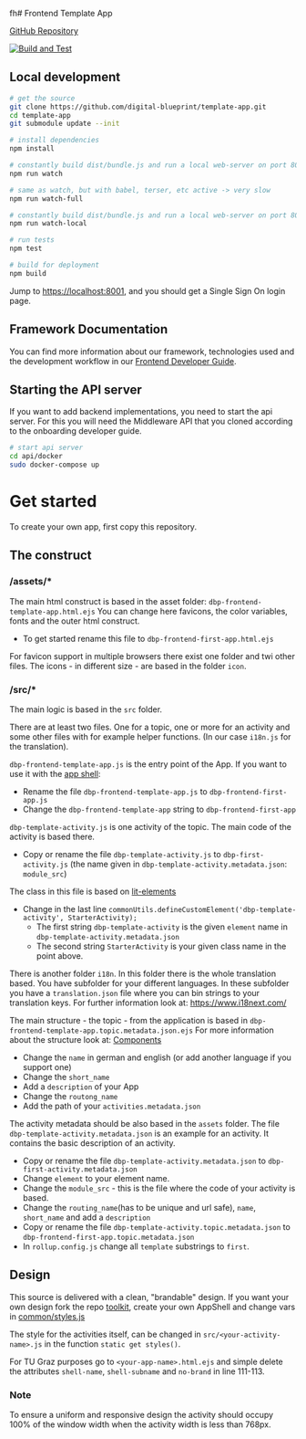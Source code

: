 fh# Frontend Template App

[GitHub Repository](https://github.com/digital-blueprint/template-app)

[![Build and Test](https://github.com/digital-blueprint/template-app/actions/workflows/build-test-publish.yml/badge.svg)](https://github.com/digital-blueprint/template-app/actions/workflows/build-test-publish.yml)

## Local development

```bash
# get the source
git clone https://github.com/digital-blueprint/template-app.git
cd template-app
git submodule update --init

# install dependencies
npm install

# constantly build dist/bundle.js and run a local web-server on port 8001 
npm run watch

# same as watch, but with babel, terser, etc active -> very slow
npm run watch-full

# constantly build dist/bundle.js and run a local web-server on port 8001 using a custom assets directory assets_local/
npm run watch-local

# run tests
npm test

# build for deployment
npm build
```

Jump to <https://localhost:8001>, and you should get a Single Sign On login page.

## Framework Documentation

You can find more information about our framework, technologies used and the
development workflow in our [Frontend Developer Guide](hhttps://handbook.digital-blueprint.org/frontend).

## Starting the API server

If you want to add backend implementations, you need to start the api server.
For this you will need the Middleware API that you cloned according to the onboarding developer guide.

```bash
# start api server
cd api/docker
sudo docker-compose up
```

# Get started

To create your own app, first copy this repository.

## The construct

### /assets/*

The main html construct is based in the asset folder: `dbp-frontend-template-app.html.ejs`
You can change here favicons, the color variables, fonts and the outer html construct.

- To get started rename this file to `dbp-frontend-first-app.html.ejs`

For favicon support in multiple browsers there exist one folder and twi other files. The icons - in different size - are based in the folder `icon`.

### /src/*

The main logic is based in the `src` folder.

There are at least two files. One for a topic, one or more for an activity and some other files with for example helper functions.
(In our case `i18n.js` for the translation).

`dbp-frontend-template-app.js` is the entry point of the App.
If you want to use it with the [app shell](https://github.com/digital-blueprint/toolkit/tree/main/packages/app-shell):

- Rename the file `dbp-frontend-template-app.js` to `dbp-frontend-first-app.js`
- Change the `dbp-frontend-template-app` string to `dbp-frontend-first-app`

`dbp-template-activity.js` is one activity of the topic. The main code of the activity is based there.

- Copy or rename the file `dbp-template-activity.js` to `dbp-first-activity.js`
  (the name given in `dbp-template-activity.metadata.json`: `module_src`)

The class in this file is based on [lit-elements](https://lit-element.polymer-project.org/)

- Change in the last line `commonUtils.defineCustomElement('dbp-template-activity', StarterActivity);` 
    - The first string `dbp-template-activity` is the given `element` name in `dbp-template-activity.metadata.json`
    - The second string `StarterActivity` is your given class name in the point above.

There is another folder `i18n`. 
In this folder there is the whole translation based. You have subfolder for your different languages. In these subfolder you have a `translation.json` file where you can bin strings to your translation keys. For further information look at: https://www.i18next.com/

The main structure - the topic - from the application is based in `dbp-frontend-template-app.topic.metadata.json.ejs`
For more information about the structure look at: [Components](https://handbook.digital-blueprint.org/frontend/components)

- Change the `name` in german and english (or add another language if you support one)
- Change the `short_name`
- Add a `description` of your App 
- Change the `routong_name`
- Add the path of your `activities.metadata.json`

The activity metadata should be also based in the `assets` folder. The file `dbp-template-activity.metadata.json` is an example for an activity.
It contains the basic description of an activity.

- Copy or rename the file `dbp-template-activity.metadata.json` to `dbp-first-activity.metadata.json`
- Change `element` to your element name.
- Change the `module_src` - this is the file where the code of your activity is based.
- Change the `routing_name`(has to be unique and url safe), `name`, `short_name` and add a `description` 
- Copy or rename the file `dbp-template-activity.topic.metadata.json` to `dbp-frontend-first-app.topic.metadata.json`
- In `rollup.config.js` change all `template` substrings to `first`.

## Design

This source is delivered with a clean, "brandable" design. If you want your own design fork the repo [toolkit](https://github.com/digital-blueprint/toolkit/tree/main),
create your own AppShell and change vars in [common/styles.js](https://github.com/digital-blueprint/toolkit/tree/main/packages/common/styles.js)

The style for the activities itself, can be changed in `src/<your-activity-name>.js` in the function `static get styles()`.

For TU Graz purposes go to `<your-app-name>.html.ejs` and simple delete the attributes `shell-name`, `shell-subname` and `no-brand` in line 111-113.

### Note

To ensure a uniform and responsive design the activity should occupy 100% of the window width when the activity width is less than 768px.
